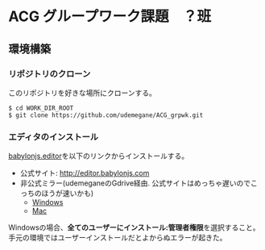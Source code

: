 # ACG グループワーク課題　？班

## 環境構築

### リポジトリのクローン

このリポジトリを好きな場所にクローンする。
```
$ cd WORK_DIR_ROOT
$ git clone https://github.com/udemegane/ACG_grpwk.git
```

### エディタのインストール

[babylonjs.editor](http://editor.babylonjs.com)を以下のリンクからインストールする。
 - 公式サイト: http://editor.babylonjs.com
 - 非公式ミラー(udemeganeのGdrive経由. 公式サイトはめっちゃ遅いのでこっちのほうが速いかも)
   - [Windows](https://drive.google.com/file/d/1-75nv2szsy4O7eOtMfUShfc5AwdO7n8Q/view?usp=sharing)
   - [Mac]()


Windowsの場合、**全てのユーザーにインストール:管理者権限**を選択すること。手元の環境ではユーザーインストールだとよからぬエラーが起きた。

 
